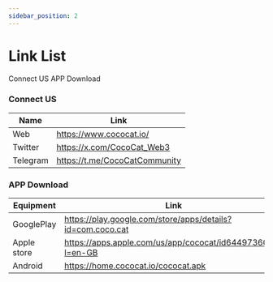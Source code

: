 ```yaml
---
sidebar_position: 2
---
```


# Link List

Connect US   APP  Download

### Connect US

| Name     | Link                          |
| -------- | ----------------------------- |
| Web      | https://www.cococat.io/       |
| Twitter  | https://x.com/CocoCat_Web3    |
| Telegram | https://t.me/CocoCatCommunity |



### APP  Download

| Equipment   | Link                                                       |
| ----------- | ---------------------------------------------------------- |
| GooglePlay  | https://play.google.com/store/apps/details?id=com.coco.cat |
| Apple store | https://apps.apple.com/us/app/cococat/id6449736050?l=en-GB |
| Android     | https://home.cococat.io/cococat.apk                        |
